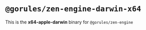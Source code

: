 # `@gorules/zen-engine-darwin-x64`

This is the **x64-apple-darwin** binary for `@gorules/zen-engine`

